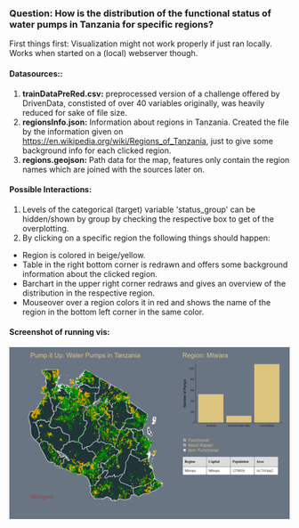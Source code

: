 ### Question: How is the distribution of the functional status of water pumps in Tanzania for specific regions?
First things first: Visualization might not work properly if just ran locally. Works when started on a (local) webserver though.


#### Datasources::

1. **trainDataPreRed.csv:** preprocessed version of a challenge offered by DrivenData, constisted of over
40 variables originally, was heavily reduced for sake of file size.
2. **regionsInfo.json:** Information about regions in Tanzania. Created the file by the information given on https://en.wikipedia.org/wiki/Regions_of_Tanzania, just to give some background info for each clicked region.
3. **regions.geojson:** Path data for the map, features only contain the region names which are joined with the sources later on.

#### Possible Interactions:

1. Levels of the categorical (target) variable 'status_group' can be hidden/shown by group by checking the respective box to get  of the overplotting.
2. By clicking on a specific region the following things should happen:
  - Region is colored in beige/yellow.
  - Table in the right bottom corner is redrawn and offers some background
	information about the clicked region.
  - Barchart in the upper right corner redraws and gives an overview of the
	distribution in the respective region.
  - Mouseover over a region colors it in red and shows the name of the region
in the bottom left corner in the same color.

#### Screenshot of running vis:

![Screenshot of running vis](https://github.com/mabreitling/d3Visualization/blob/master/screenshot.png)
	




